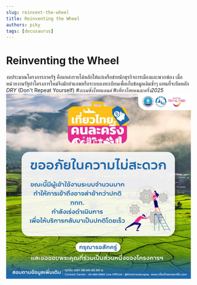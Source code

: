 ```yaml
---
slug: reinvent-the-wheel
title: Reinventing the Wheel
authors: piky
tags: [docusaurus]
---
```

# Reinventing the Wheel
งบประมาณโครงการภาครัฐ คือแหล่งรายได้หลักให้แก่เครือข่ายนักธุรกิจการเมืองและพวกพ้อง เมื่อ หน่วยงานรัฐทำโครงการใหม่จึงมักทำแอพหรือระบบลงทะเบียนเพื่อเก็บข้อมูลเดิมซ้ำๆ แทนที่จะยึดหลัก
*DRY* (Don't Repeat Yourself)
_#อะเมซิ่งไทยแลนด์_
_#เที่ยวไทยคนละครึ่ง2025_
![Amazing Thailand](./tat.jpeg)